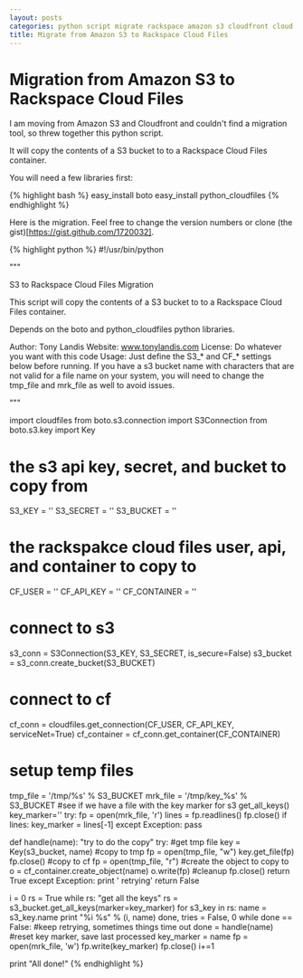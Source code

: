 ```yaml
---
layout: posts
categories: python script migrate rackspace amazon s3 cloudfront cloud
title: Migrate from Amazon S3 to Rackspace Cloud Files
---
```


Migration from Amazon S3 to Rackspace Cloud Files
===

I am moving from Amazon S3 and Cloudfront and couldn't
find a migration tool, so threw together this python script.

It will copy the contents of a S3
bucket to to a Rackspace Cloud Files container.

You will need a few libraries first:

{% highlight bash %}
easy_install boto
easy_install python_cloudfiles
{% endhighlight %}

Here is the migration. Feel free to change the version numbers or clone (the gist)[https://gist.github.com/1720032].

{% highlight python %}
#!/usr/bin/python

"""

S3 to Rackspace Cloud Files Migration

This script will copy the contents of a S3
bucket to to a Rackspace Cloud Files container.

Depends on the boto and python_cloudfiles python libraries.

Author:		Tony Landis 
Website:	www.tonylandis.com
License:	Do whatever you want with this code
Usage:		Just define the S3_* and CF_* settings below before running.
			If you have a s3 bucket name with characters that are not
			valid for a file name on your system, you will need to change
			the tmp_file and mrk_file as well to avoid issues.


"""

import cloudfiles
from boto.s3.connection import S3Connection
from boto.s3.key import Key

# the s3 api key, secret, and bucket to copy from
S3_KEY			= ''
S3_SECRET		= ''
S3_BUCKET		= ''

# the rackspakce cloud files user, api, and container to copy to
CF_USER			= ''
CF_API_KEY		= ''
CF_CONTAINER	= ''

# connect to s3
s3_conn			= S3Connection(S3_KEY, S3_SECRET, is_secure=False)
s3_bucket		= s3_conn.create_bucket(S3_BUCKET)
# connect to cf
cf_conn			= cloudfiles.get_connection(CF_USER, CF_API_KEY, serviceNet=True)
cf_container	= cf_conn.get_container(CF_CONTAINER)
# setup temp files
tmp_file = '/tmp/%s' % S3_BUCKET
mrk_file = '/tmp/key_%s' % S3_BUCKET
#see if we have a file with the key marker for s3 get_all_keys()
key_marker=''
try:
	fp = open(mrk_file, 'r')
	lines = fp.readlines()
	fp.close()
	if lines:
		key_marker = lines[-1]
except Exception: 
	pass

def handle(name):
	"try to do the copy"
	try:
		#get tmp file
		key = Key(s3_bucket, name)
		#copy to tmp
		fp = open(tmp_file, "w")
		key.get_file(fp)
		fp.close()
		#copy to cf
		fp = open(tmp_file, "r")
		#create the object to copy to
		o = cf_container.create_object(name)
		o.write(fp)
		#cleanup
		fp.close()
		return True
	except Exception:
		print ' retrying'
		return False

i = 0
rs = True
while rs:
	"get all the keys"
	rs = s3_bucket.get_all_keys(marker=key_marker)
	for s3_key in rs:
		name = s3_key.name
		print "%i %s" % (i, name)
		done, tries = False, 0
		while done == False:
			#keep retrying, sometimes things time out
			done = handle(name)
		#reset key marker, save last processed
		key_marker = name
		fp = open(mrk_file, 'w')
		fp.write(key_marker)
		fp.close()
		i+=1

print "All done!"
{% endhighlight %}

